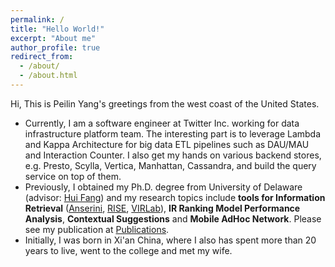 ```yaml
---
permalink: /
title: "Hello World!"
excerpt: "About me"
author_profile: true
redirect_from: 
  - /about/
  - /about.html
---
```


Hi, This is Peilin Yang's greetings from the west coast of the United States.

- Currently, I am a software engineer at Twitter Inc. working for data infrastructure platform team. The interesting part is to leverage Lambda and Kappa Architecture for big data ETL pipelines such as DAU/MAU and Interaction Counter. I also get my hands on various backend stores, e.g. Presto, Scylla, Vertica, Manhattan, Cassandra, and build the query service on top of them.
- Previously, I obtained my Ph.D. degree from University of Delaware (advisor: [Hui Fang](https://www.eecis.udel.edu/~hfang/)) and my research topics include  **tools for Information Retrieval** ([Anserini](https://github.com/castorini/Anserini), [RISE](https://rise.eecis.udel.edu/), [VIRLab](http://infolab.ece.udel.edu:8008/)), **IR Ranking Model Performance Analysis**, **Contextual Suggestions** and **Mobile AdHoc Network**. Please see my publication at [Publications](/publications).
- Initially, I was born in Xi'an China, where I also has spent more than 20 years to live, went to the college and met my wife.